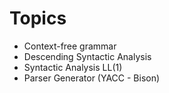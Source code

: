 # Topics

- Context-free grammar
- Descending Syntactic Analysis
- Syntactic Analysis LL(1)
- Parser Generator (YACC - Bison)
